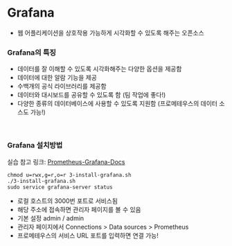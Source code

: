 # Grafana
- 웹 어플리케이션을 상호작용 가능하게 시각화할 수 있도록 해주는 오픈소스

### Grafana의 특징
- 데이터를 잘 이해할 수 있도록 시각화해주는 다양한 옵션을 제공함
- 데이터에 대한 알람 기능을 제공
- 수백개의 공식 라이브러리를 제공함
- 데이터와 대시보드를 공유할 수 있도록 함 (팀 작업에 좋다!)
- 다양한 종류의 데이터베이스에 사용할 수 있도록 지원함 (프로메테우스의 데이터 소스도 가능!)

<br/>

### Grafana 설치방법
실습 참고 링크: [Prometheus-Grafana-Docs](https://github.com/manifoldailearning/Prometheus-Grafana-Docs/tree/main/scripts)
```shell
chmod u=rwx,g=r,o=r 3-install-grafana.sh
./3-install-grafana.sh
sudo service grafana-server status
```
- 로컬 호스트의 3000번 포트로 서비스됨
- 해당 주소에 접속하면 관리자 페이지를 볼 수 있음
- 기본 설정 admin / admin
- 관리자 페이지에서 Connections > Data sources > Prometheus
- 프로메테우스의 서비스 URL 포트를 입력하면 연결 가능!